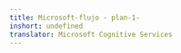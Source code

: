 ```yaml
---
title: Microsoft-flujo - plan-1-
inshort: undefined
translator: Microsoft Cognitive Services
---
```




